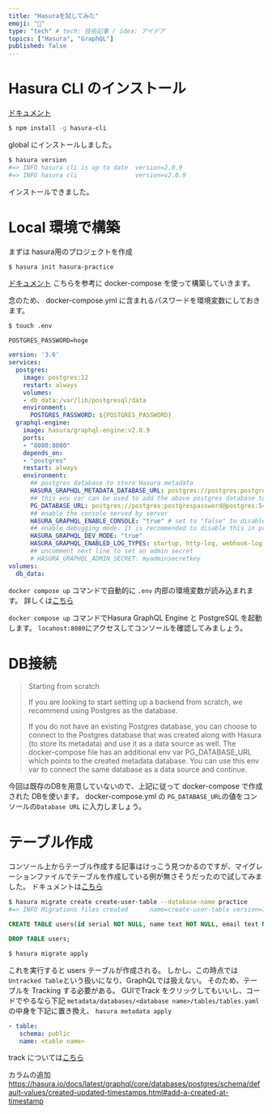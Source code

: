 ```yaml
---
title: "Hasuraを試してみた"
emoji: "🐥"
type: "tech" # tech: 技術記事 / idea: アイデア
topics: ["Hasura", "GraphQL"]
published: false
---
```

# Hasura CLI のインストール
[ドキュメント](https://hasura.io/docs/latest/graphql/core/hasura-cli/index.html#installation)
```bash
$ npm install -g hasura-cli
```
global にインストールしました。
```bash
$ hasura version
#=> INFO hasura cli is up to date  version=2.0.9
#=> INFO hasura cli                version=v2.0.9
```
インストールできました。

# Local 環境で構築
まずは hasura用のプロジェクトを作成
```bash
$ hasura init hasura-practice
```
[ドキュメント](https://hasura.io/docs/latest/graphql/core/getting-started/docker-simple.html#docker-simple)
こちらを参考に docker-compose を使って構築していきます。

念のため、 docker-compose.yml に含まれるパスワードを環境変数にしておきます。
```bash
$ touch .env
```
```env
POSTGRES_PASSWORD=hoge
```
```yml
version: '3.6'
services:
  postgres:
    image: postgres:12
    restart: always
    volumes:
    - db_data:/var/lib/postgresql/data
    environment:
      POSTGRES_PASSWORD: ${POSTGRES_PASSWORD}
  graphql-engine:
    image: hasura/graphql-engine:v2.0.9
    ports:
    - "8080:8080"
    depends_on:
    - "postgres"
    restart: always
    environment:
      ## postgres database to store Hasura metadata
      HASURA_GRAPHQL_METADATA_DATABASE_URL: postgres://postgres:postgrespassword@postgres:5432/postgres
      ## this env var can be used to add the above postgres database to Hasura as a data source. this can be removed/updated based on your needs
      PG_DATABASE_URL: postgres://postgres:postgrespassword@postgres:5432/postgres
      ## enable the console served by server
      HASURA_GRAPHQL_ENABLE_CONSOLE: "true" # set to "false" to disable console
      ## enable debugging mode. It is recommended to disable this in production
      HASURA_GRAPHQL_DEV_MODE: "true"
      HASURA_GRAPHQL_ENABLED_LOG_TYPES: startup, http-log, webhook-log, websocket-log, query-log
      ## uncomment next line to set an admin secret
      # HASURA_GRAPHQL_ADMIN_SECRET: myadminsecretkey
volumes:
  db_data:
```

`docker compose up` コマンドで自動的に `.env` 内部の環境変数が読み込まれます。
詳しくは[こちら](https://docs.docker.com/compose/environment-variables/)

`docker compose up` コマンドでHasura GraphQL Engine と PostgreSQL を起動します。
`locahost:8080`にアクセスしてコンソールを確認してみましょう。

# DB接続
> Starting from scratch<br>
> 
> If you are looking to start setting up a backend from scratch, we recommend using Postgres as the database.<br>
> 
> If you do not have an existing Postgres database, you can choose to connect to the Postgres database that was created along with Hasura (to store its metadata) and use it as a data source as well. The docker-compose file has an additional env var PG_DATABASE_URL which points to the created metadata database. You can use this env var to connect the same database as a data source and continue.

今回は既存のDBを用意していないので、上記に従って docker-compose で作成された DBを使います。
docker-compose.yml の `PG_DATABASE_URL`の値をコンソールの`Database URL` に入力しましょう。


# テーブル作成
コンソール上からテーブル作成する記事はけっこう見つかるのですが、マイグレーションファイルでテーブルを作成している例が無さそうだったので試してみました。
ドキュメントは[こちら](https://hasura.io/docs/latest/graphql/core/databases/postgres/schema/tables.html#create-tables)

```bash
$ hasura migrate create create-user-table --database-name practice
#=> INFO Migrations files created      name=create-user-table version=1632936961196
```
```up.sql
CREATE TABLE users(id serial NOT NULL, name text NOT NULL, email text NOT NULL, PRIMARY KEY (id));
```
```down.sql
DROP TABLE users;
```

```bash
$ hasura migrate apply
```
これを実行すると users テーブルが作成される。
しかし、この時点では`Untracked Table`という扱いになり、GraphQLでは扱えない。
そのため、テーブルを Tracking する必要がある。
GUIでTrack をクリックしてもいいし、コードでやるなら下記
`metadata/databases/<database name>/tables/tables.yaml`の中身を下記に置き換え、 `hasura metadata apply`
```yaml
- table:
   schema: public
   name: <table name>
```
track については[こちら](https://hasura.io/docs/latest/graphql/core/databases/postgres/schema/using-existing-database.html#step-1-track-tables-views)

カラムの追加
https://hasura.io/docs/latest/graphql/core/databases/postgres/schema/default-values/created-updated-timestamps.html#add-a-created-at-timestamp